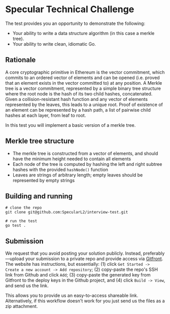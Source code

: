 # Specular Technical Challenge

The test provides you an opportunity to demonstrate the following:
- Your ability to write a data structure algorithm (in this case a merkle tree).
- Your ability to write clean, idiomatic Go.

## Rationale
A core cryptographic primitive in Ethereum is the vector commitment, which commits to an ordered vector of elements and can be opened (i.e. proved that an element exists in the vector committed to) at any position. A Merkle tree is a vector commitment, represented by a simple binary tree structure where the root node is the hash of its two child hashes, concatenated. Given a collision-resistant hash function and any vector of elements represented by the leaves, this leads to a unique root. Proof of existence of an element can be represented by a hash path, a list of pairwise child hashes at each layer, from leaf to root.

In this test you will implement a basic version of a merkle tree.

## Merkle tree structure
- The merkle tree is constructed from a vector of elements, and should have the minimum height needed to contain all elements
- Each node of the tree is computed by hashing the left and right subtree hashes with the provided `hashNode()` function 
- Leaves are strings of arbitrary length; empty leaves should be represented by empty strings

## Building and running
```
# clone the repo
git clone git@github.com:SpecularL2/interview-test.git

# run the test
go test .
```

## Submission

We request that you avoid posting your solution publicly. Instead, preferably—upload your submission to a private repo and provide access via [Gitfront](https://gitfront.io/). The website has instructions, but essentially: (1) click `Get Started -> Create a new account -> Add repository`; (2) copy-paste the repo's SSH link from Github and click `Add`; (3) copy-paste the generated key from Gitfront to the deploy keys in the Github project, and (4) click `Build -> View`, and send us the link. 

This allows you to provide us an easy-to-access shareable link. Alternatively, if this workflow doesn't work for you just send us the files as a zip attachment.
